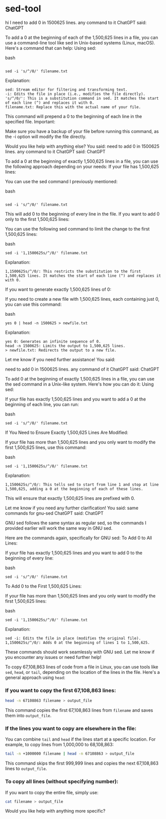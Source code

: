 # sed-tool

hi I need to add 0 in 1500625 lines. any command to it
ChatGPT said:
ChatGPT

To add a 0 at the beginning of each of the 1,500,625 lines in a file, you can use a command-line tool like sed in Unix-based systems (Linux, macOS). Here's a command that can help:
Using sed:

bash
```

sed -i 's/^/0/' filename.txt

```
Explanation:


    sed: Stream editor for filtering and transforming text.
    -i: Edits the file in place (i.e., modifies the file directly).
    's/^/0/': This is a substitution command in sed. It matches the start of each line (^) and replaces it with 0.
    filename.txt: Replace this with the actual name of your file.

This command will prepend a 0 to the beginning of each line in the specified file.
Important:

Make sure you have a backup of your file before running this command, as the -i option will modify the file directly.

Would you like help with anything else?
You said:
need to add 0 in 1500625 lines. any command to it
ChatGPT said:
ChatGPT

To add a 0 at the beginning of exactly 1,500,625 lines in a file, you can use the following approach depending on your needs:
If your file has 1,500,625 lines:

You can use the sed command I previously mentioned:

bash
```

sed -i 's/^/0/' filename.txt

```
This will add 0 to the beginning of every line in the file.
If you want to add 0 only to the first 1,500,625 lines:

You can use the following sed command to limit the change to the first 1,500,625 lines:

bash
```
sed -i '1,1500625s/^/0/' filename.txt
```
Explanation:

    1,1500625s/^/0/: This restricts the substitution to the first 1,500,625 lines. It matches the start of each line (^) and replaces it with 0.

If you want to generate exactly 1,500,625 lines of 0:

If you need to create a new file with 1,500,625 lines, each containing just 0, you can use this command:

bash
```
yes 0 | head -n 1500625 > newfile.txt
```
Explanation:

    yes 0: Generates an infinite sequence of 0.
    head -n 1500625: Limits the output to 1,500,625 lines.
    > newfile.txt: Redirects the output to a new file.

Let me know if you need further assistance!
You said:

need to add 0 in 1500625 lines. any command of it
ChatGPT said:
ChatGPT

To add 0 at the beginning of exactly 1,500,625 lines in a file, you can use the sed command in a Unix-like system. Here's how you can do it:
Using sed:

If your file has exactly 1,500,625 lines and you want to add a 0 at the beginning of each line, you can run:

bash
```
sed -i 's/^/0/' filename.txt
```
If You Need to Ensure Exactly 1,500,625 Lines Are Modified:

If your file has more than 1,500,625 lines and you only want to modify the first 1,500,625 lines, use this command:

bash
```
sed -i '1,1500625s/^/0/' filename.txt
```
Explanation:

    1,1500625s/^/0/: This tells sed to start from line 1 and stop at line 1,500,625, adding a 0 at the beginning of each of these lines.

This will ensure that exactly 1,500,625 lines are prefixed with 0.

Let me know if you need any further clarification!
You said:
same commands for gnu-sed
ChatGPT said:
ChatGPT

GNU sed follows the same syntax as regular sed, so the commands I provided earlier will work the same way in GNU sed.

Here are the commands again, specifically for GNU sed:
To Add 0 to All Lines:

If your file has exactly 1,500,625 lines and you want to add 0 to the beginning of every line:

bash
```
sed -i 's/^/0/' filename.txt
```
To Add 0 to the First 1,500,625 Lines:

If your file has more than 1,500,625 lines and you only want to modify the first 1,500,625 lines:

bash
```
sed -i '1,1500625s/^/0/' filename.txt
```
Explanation:

    sed -i: Edits the file in place (modifies the original file).
    1,1500625s/^/0/: Adds 0 at the beginning of lines 1 to 1,500,625.

These commands should work seamlessly with GNU sed. Let me know if you encounter any issues or need further help!


To copy 67,108,863 lines of code from a file in Linux, you can use tools like `sed`, `head`, or `tail`, depending on the location of the lines in the file. Here's a general approach using `head`:

### If you want to copy the first 67,108,863 lines:
```bash
head -n 67108863 filename > output_file
```
This command copies the first 67,108,863 lines from `filename` and saves them into `output_file`.

### If the lines you want to copy are elsewhere in the file:
You can combine `tail` and `head` if the lines start at a specific location. For example, to copy lines from 1,000,000 to 68,108,863:
```bash
tail -n +1000000 filename | head -n 67108863 > output_file
```
This command skips the first 999,999 lines and copies the next 67,108,863 lines to `output_file`.

### To copy all lines (without specifying number):
If you want to copy the entire file, simply use:
```bash
cat filename > output_file
```

Would you like help with anything more specific?
